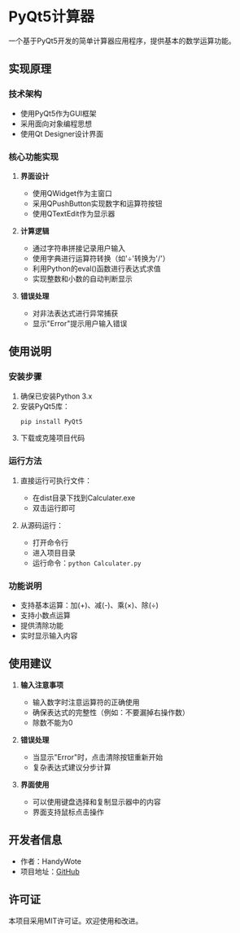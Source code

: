 # PyQt5计算器

一个基于PyQt5开发的简单计算器应用程序，提供基本的数学运算功能。

## 实现原理

### 技术架构
- 使用PyQt5作为GUI框架
- 采用面向对象编程思想
- 使用Qt Designer设计界面

### 核心功能实现
1. **界面设计**
   - 使用QWidget作为主窗口
   - 采用QPushButton实现数字和运算符按钮
   - 使用QTextEdit作为显示器

2. **计算逻辑**
   - 通过字符串拼接记录用户输入
   - 使用字典进行运算符转换（如'÷'转换为'/'）
   - 利用Python的eval()函数进行表达式求值
   - 实现整数和小数的自动判断显示

3. **错误处理**
   - 对非法表达式进行异常捕获
   - 显示"Error"提示用户输入错误

## 使用说明

### 安装步骤
1. 确保已安装Python 3.x
2. 安装PyQt5库：
   ```bash
   pip install PyQt5
   ```
3. 下载或克隆项目代码

### 运行方法
1. 直接运行可执行文件：
   - 在dist目录下找到Calculater.exe
   - 双击运行即可

2. 从源码运行：
   - 打开命令行
   - 进入项目目录
   - 运行命令：`python Calculater.py`

### 功能说明
- 支持基本运算：加(+)、减(-)、乘(×)、除(÷)
- 支持小数点运算
- 提供清除功能
- 实时显示输入内容

## 使用建议

1. **输入注意事项**
   - 输入数字时注意运算符的正确使用
   - 确保表达式的完整性（例如：不要漏掉右操作数）
   - 除数不能为0

2. **错误处理**
   - 当显示"Error"时，点击清除按钮重新开始
   - 复杂表达式建议分步计算

3. **界面使用**
   - 可以使用键盘选择和复制显示器中的内容
   - 界面支持鼠标点击操作

## 开发者信息

- 作者：HandyWote
- 项目地址：[GitHub](https://github.com/HandyWote/Calculater.git)

## 许可证

本项目采用MIT许可证。欢迎使用和改进。